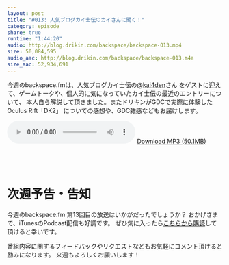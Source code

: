 ```yaml
---
layout: post
title: "#013: 人気ブログカイ士伝のカイさんに聞く！"
category: episode
share: true
runtime: "1:44:20"
audio: http://blog.drikin.com/backspace/backspace-013.mp4
size: 50,084,595
audio_aac: http://blog.drikin.com/backspace/backspace-013.m4a
size_aac: 52,934,691
---
```


今週のbackspace.fmは、人気ブログカイ士伝の@[kai4den](http://twitter.com/kai4den)さん
をゲストに迎えて、ゲームトークや、個人的に気になっていたカイ士伝の最近のエントリーについて、
本人自ら解説して頂きました。またドリキンがGDCで実際に体験したOculus Rift「DK2」
についての感想や、GDC雑感などもお届けします。

<audio src="http://blog.drikin.com/backspace/backspace-013.mp3" controls preload></audio>
[Download MP3 (50.1MB)](http://blog.drikin.com/backspace/backspace-013.mp3)

<a href="https://itunes.apple.com/jp/podcast/backspace.fm/id830709730?mt=2&uo=4&at=11lo9f" target="itunes_store" style="display:inline-block;overflow:hidden;background:url(https://linkmaker.itunes.apple.com/htmlResources/assets/ja_jp//images/web/linkmaker/badge_subscribe-lrg.png) no-repeat;width:135px;height:40px;@media only screen{background-image:url(https://linkmaker.itunes.apple.com/htmlResources/assets/ja_jp//images/web/linkmaker/badge_subscribe-lrg.svg);}"></a>

 

# 次週予告・告知
今週のbackspace.fm 第13回目の放送はいかがだったでしょうか？
おかげさまで、iTunesのPodcast配信も好調です。
ぜひ気に入ったら[こちらから購読](https://itunes.apple.com/jp/podcast/backspace.fm/id830709730)して頂けると幸いです。

番組内容に関するフィードバックやリクエストなどもお気軽にコメント頂けると励みになります。
来週もよろしくお願いします！


